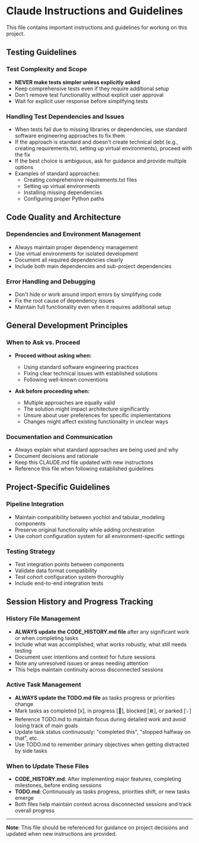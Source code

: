 # Claude Instructions and Guidelines

This file contains important instructions and guidelines for working on this project.

## Testing Guidelines

### Test Complexity and Scope
- **NEVER make tests simpler unless explicitly asked**
- Keep comprehensive tests even if they require additional setup
- Don't remove test functionality without explicit user approval
- Wait for explicit user response before simplifying tests

### Handling Test Dependencies and Issues
- When tests fail due to missing libraries or dependencies, use standard software engineering approaches to fix them
- If the approach is standard and doesn't create technical debt (e.g., creating requirements.txt, setting up virtual environments), proceed with the fix
- If the best choice is ambiguous, ask for guidance and provide multiple options
- Examples of standard approaches:
  - Creating comprehensive requirements.txt files
  - Setting up virtual environments
  - Installing missing dependencies
  - Configuring proper Python paths

## Code Quality and Architecture

### Dependencies and Environment Management
- Always maintain proper dependency management
- Use virtual environments for isolated development
- Document all required dependencies clearly
- Include both main dependencies and sub-project dependencies

### Error Handling and Debugging
- Don't hide or work around import errors by simplifying code
- Fix the root cause of dependency issues
- Maintain full functionality even when it requires additional setup

## General Development Principles

### When to Ask vs. Proceed
- **Proceed without asking when:**
  - Using standard software engineering practices
  - Fixing clear technical issues with established solutions
  - Following well-known conventions
  
- **Ask before proceeding when:**
  - Multiple approaches are equally valid
  - The solution might impact architecture significantly
  - Unsure about user preferences for specific implementations
  - Changes might affect existing functionality in unclear ways

### Documentation and Communication
- Always explain what standard approaches are being used and why
- Document decisions and rationale
- Keep this CLAUDE.md file updated with new instructions
- Reference this file when following established guidelines

## Project-Specific Guidelines

### Pipeline Integration
- Maintain compatibility between yochlol and tabular_modeling components
- Preserve original functionality while adding orchestration
- Use cohort configuration system for all environment-specific settings

### Testing Strategy
- Test integration points between components
- Validate data format compatibility
- Test cohort configuration system thoroughly
- Include end-to-end integration tests

## Session History and Progress Tracking

### History File Management
- **ALWAYS update the CODE_HISTORY.md file** after any significant work or when completing tasks
- Include what was accomplished, what works robustly, what still needs testing
- Document user intentions and context for future sessions
- Note any unresolved issues or areas needing attention
- This helps maintain continuity across disconnected sessions

### Active Task Management
- **ALWAYS update the TODO.md file** as tasks progress or priorities change
- Mark tasks as completed [x], in progress [🔄], blocked [⏸️], or parked [💡]
- Reference TODO.md to maintain focus during detailed work and avoid losing track of main goals
- Update task status continuously: "completed this", "stopped halfway on that", etc.
- Use TODO.md to remember primary objectives when getting distracted by side tasks

### When to Update These Files
- **CODE_HISTORY.md**: After implementing major features, completing milestones, before ending sessions
- **TODO.md**: Continuously as tasks progress, priorities shift, or new tasks emerge
- Both files help maintain context across disconnected sessions and track overall progress

---

**Note**: This file should be referenced for guidance on project decisions and updated when new instructions are provided.